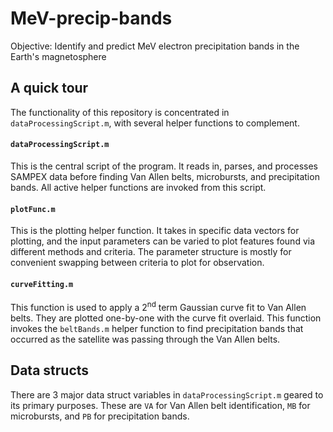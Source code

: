 # MeV-precip-bands
Objective: Identify and predict MeV electron precipitation bands in the Earth's magnetosphere

## A quick tour
The functionality of this repository is concentrated in `dataProcessingScript.m`, with several helper functions to complement.

#### `dataProcessingScript.m`
This is the central script of the program. It reads in, parses, and processes SAMPEX data before finding Van Allen belts, microbursts, and precipitation bands. All active helper functions are invoked from this script.

#### `plotFunc.m`
This is the plotting helper function. It takes in specific data vectors for plotting, and the input parameters can be varied to plot features found via different methods and criteria. The parameter structure is mostly for convenient swapping between criteria to plot for observation.

#### `curveFitting.m`
This function is used to apply a 2<sup>nd</sup> term Gaussian curve fit to Van Allen belts. They are plotted one-by-one with the curve fit overlaid. This function invokes the `beltBands.m` helper function to find precipitation bands that occurred as the satellite was passing through the Van Allen belts.

## Data structs
There are 3 major data struct variables in `dataProcessingScript.m` geared to its primary purposes. These are `VA` for Van Allen belt identification, `MB` for microbursts, and `PB` for precipitation bands.
